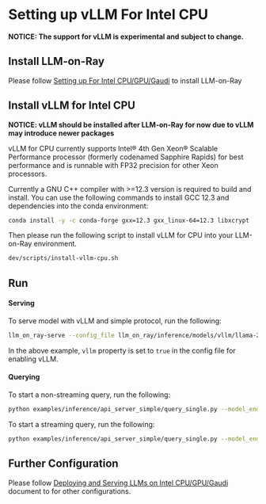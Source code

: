 # Setting up vLLM For Intel CPU

__NOTICE: The support for vLLM is experimental and subject to change.__

## Install LLM-on-Ray

Please follow [Setting up For Intel CPU/GPU/Gaudi](setup.md) to install LLM-on-Ray

## Install vLLM for Intel CPU

__NOTICE: vLLM should be installed after LLM-on-Ray for now due to  vLLM may introduce newer packages__

vLLM for CPU currently supports Intel® 4th Gen Xeon® Scalable Performance processor (formerly codenamed Sapphire Rapids) for best performance and is runnable with FP32 precision for other Xeon processors.

Currently a GNU C++ compiler with >=12.3 version is required to build and install. You can use the following commands to install GCC 12.3 and dependencies into the conda environment:

```bash
conda install -y -c conda-forge gxx=12.3 gxx_linux-64=12.3 libxcrypt
```

Then please run the following script to install vLLM for CPU into your LLM-on-Ray environment.

```bash
dev/scripts/install-vllm-cpu.sh
```

## Run

#### Serving

To serve model with vLLM and simple protocol, run the following:

```bash
llm_on_ray-serve --config_file llm_on_ray/inference/models/vllm/llama-2-7b-chat-hf-vllm.yaml --simple --keep_serve_terminal
```

In the above example, `vllm` property is set to `true` in the config file for enabling vLLM.

#### Querying

To start a non-streaming query, run the following:

```bash
python examples/inference/api_server_simple/query_single.py --model_endpoint http://127.0.0.1:8000/llama-2-7b-chat-hf
```

To start a streaming query, run the following:

```bash
python examples/inference/api_server_simple/query_single.py --model_endpoint http://127.0.0.1:8000/llama-2-7b-chat-hf --streaming_response
```

## Further Configuration

Please follow [Deploying and Serving LLMs on Intel CPU/GPU/Gaudi](serve.md) document to for other configurations.